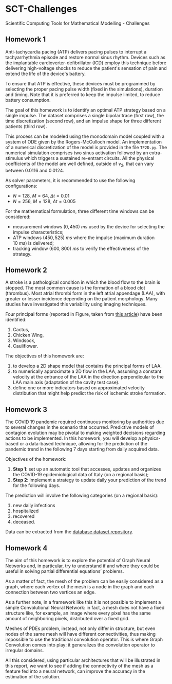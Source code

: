 # SCT-Challenges
Scientific Computing Tools for Mathematical Modelling - Challenges

## Homework 1

Anti-tachycardia pacing (ATP) delivers pacing pulses to interrupt a tachyarrhythmia episode and restore normal sinus rhythm. Devices such as the implantable cardioverter-defibrillator (ICD) employ this technique before delivering high-voltage shocks to reduce the patient's sensation of pain and extend the life of the device's battery.

To ensure that ATP is effective, these devices must be programmed by selecting the proper pacing pulse width (fixed in the simulations), duration and timing. Note that it is preferred to keep the impulse limited, to reduce battery consumption.

The goal of this homework is to identify an optimal ATP strategy based on a single impulse.
The dataset comprises a single bipolar trace (first row), the time discretization (second row), and an impulse shape for three different patients (third row).


This process can be modeled using the monodomain model coupled with a system of ODE given by the Rogers-McCulloch model.
An implementation of a numerical discretization of the model is provided in the file `TF2D.py`.
The numerical simulation comprises two sinus activation followed by an extra-stimulus which triggers a sustained re-entrant circuits. All the physical coefficients of the model are well defined, outside of $`\nu_2`$, that can vary between $`0.0116`$ and $`0.0124`$.

As solver parameters, it is recommended to use the following configurations:
 - $`N = 128`$, $`M = 64`$,  $`\Delta t=0.01`$
 - $`N = 256`$, $`M = 128`$,  $`\Delta t=0.005`$

For the mathematical formulation, three different time windows can be considered:
 - measurement windows $`(0,450)\ ms`$ used by the device for selecting the impulse characteristics;
 - ATP windows $`(450,525)\ ms`$ where the impulse (maximum duration $`10\ ms`$) is delivered;
 - tracking window $`(600,800)\ ms`$ to verify the effectiveness of the strategy.

## Homework 2

A stroke is a pathological condition in which the blood flow to the brain is stopped.
The most common cause is the formation of a blood clot (thrombus). Most atrial thrombi form in the left atrial appendage (LAA), with greater or lesser incidence depending on the patient morphology. Many studies have investigated this variability using imaging techniques.

Four principal forms (reported in Figure, taken from [this article](https://journals.plos.org/plosone/article?id=10.1371/journal.pone.0118822)) have been identified:
 1. Cactus,
 2. Chicken Wing,
 3. Windsock,
 4. Cauliflower.

The objectives of this homework are:
 1. to develop a 2D shape model that contains the principal forms of LAA.
 2. to numerically approximate a 2D flow in the LAA, assuming a constant velocity at the entrance of the LAA in the direction perpendicular to the LAA main axis (adaptation of the cavity test case).
 3. define one or more indicators based on approximated velocity distribution that might help predict the risk of ischemic stroke formation.

## Homework 3

The COVID 19 pandemic required continuous monitoring by authorities due to several changes in the scenario that occurred. Predictive models of contagion evolution may be pivotal to making weighted decisions regarding actions to be implemented. In this homework, you will develop a physics-based or a data-based technique, allowing for the prediction of the pandemic trend in the following 7 days starting from daily acquired data.

Objectives of the homework:

1. **Step 1**: set up an automatic tool that accesses, updates and organizes the COVID-19 epidemiological data of Italy (on a regional basis);
3. **Step 2**: implement a strategy to update daily your prediction of the trend for the following days.

The prediction will involve the following categories (on a regional basis):
 1. new daily infections
 2. hospitalized
 3. recovered
 4. deceased.

Data can be extracted from the [database  dataset repository](https://github.com/pcm-dpc/COVID-19).

## Homework 4

The aim of this homework is to explore the potential of Graph Neural Networks and, in particular, try to understand
if and where they could be useful in solving partial differential equations’ problems.

As a matter of fact, the mesh of the problem can be easily considered as a graph, where each vertex of the mesh
is a node in the graph and each connection between two vertices an edge.

As a further note, in a framework like this it is not possible to implement a simple Convolutional Neural
Network: in fact, a mesh does not have a fixed structure like, for example, an image where every pixel has the
same amount of neighboring pixels, distributed over a fixed grid. 

Meshes of PDEs problem, instead, not only
differ in structure, but even nodes of the same mesh will have different connectivities, thus making impossible
to use the traditional convolution operator. This is where Graph Convolution comes into play: it generalizes
the convolution operator to irregular domains.

All this considered, using particular architectures that will be illustrated in this report, we want to see if adding
the connectivity of the mesh as a feature fed into a neural network, can improve the accuracy in the estimation
of the solution.